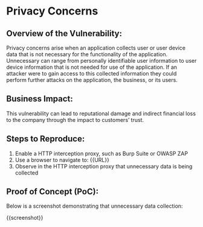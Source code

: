 # Privacy Concerns

## Overview of the Vulnerability:

Privacy concerns arise when an application collects user or user device data that is not necessary for the functionality of the application. Unnecessary can range from personally identifiable user information to user device information that is not needed for use of the application. If an attacker were to gain access to this collected information they could perform further attacks on the application, the business, or its users.
  
## Business Impact:

This vulnerability can lead to reputational damage and indirect financial loss to the company through the impact to customers’ trust.

## Steps to Reproduce:

1. Enable a HTTP interception proxy, such as Burp Suite or OWASP ZAP
1. Use a browser to navigate to: {{URL}}
1. Observe in the HTTP interception proxy that unnecessary data is being collected

## Proof of Concept (PoC):

Below is a screenshot demonstrating that unnecessary data collection:

{{screenshot}}
